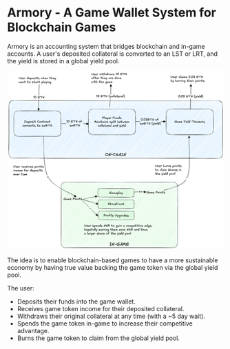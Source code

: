 # Armory - A Game Wallet System for Blockchain Games

Armory is an accounting system that bridges blockchain and in-game accounts. A user's deposited collateral is converted to an LST or LRT, and the yield is stored in a global yield pool.

![](./armory_flow.png)

The idea is to enable blockchain-based games to have a more sustainable economy by having true value backing the game token via the global yield pool.

The user:

- Deposits their funds into the game wallet.
- Receives game token income for their deposited collateral.
- Withdraws their original collateral at any time (with a ~5 day wait).
- Spends the game token in-game to increase their competitive advantage.
- Burns the game token to claim from the global yield pool.
